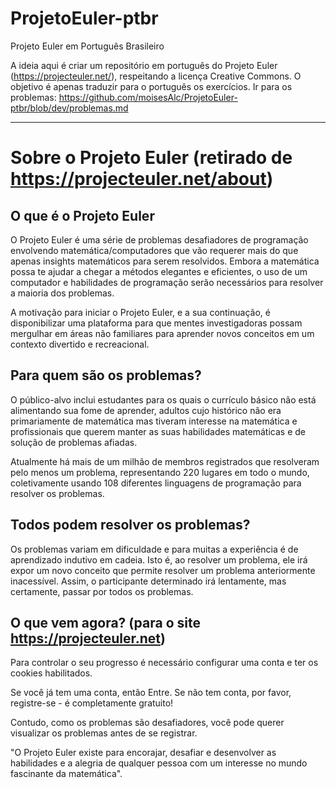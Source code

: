 # ProjetoEuler-ptbr
Projeto Euler em Português Brasileiro

A ideia aqui é criar um repositório em português do Projeto Euler (https://projecteuler.net/), respeitando a licença Creative Commons. O objetivo é apenas traduzir para o português os exercícios. Ir para os problemas: https://github.com/moisesAlc/ProjetoEuler-ptbr/blob/dev/problemas.md

-----

# Sobre o Projeto Euler (retirado de https://projecteuler.net/about)

## O que é o Projeto Euler

O Projeto Euler é uma série de problemas desafiadores de programação envolvendo matemática/computadores que vão requerer mais do que apenas insights matemáticos para serem resolvidos. Embora a matemática possa te ajudar a chegar a métodos elegantes e eficientes, o uso de um computador e habilidades de programação serão necessários para resolver a maioria dos problemas.

A motivação para iniciar o Projeto Euler, e a sua continuação, é disponibilizar uma plataforma para que mentes investigadoras possam mergulhar em áreas não familiares para aprender novos conceitos em um contexto divertido e recreacional.

## Para quem são os problemas?

O público-alvo inclui estudantes para os quais o currículo básico não está alimentando sua fome de aprender, adultos cujo histórico não era primariamente de matemática mas tiveram interesse na matemática e profissionais que querem manter as suas habilidades matemáticas e de solução de problemas afiadas.

Atualmente há mais de um milhão de membros registrados que resolveram pelo menos um problema, representando 220 lugares em todo o mundo, coletivamente usando 108 diferentes linguagens de programação para resolver os problemas.

## Todos podem resolver os problemas?

Os problemas variam em dificuldade e para muitas a experiência é de aprendizado indutivo em cadeia. Isto é, ao resolver um problema, ele irá expor um novo conceito que permite resolver um problema anteriormente inacessível. Assim, o participante determinado irá lentamente, mas certamente, passar por todos os problemas.

## O que vem agora? (para o site https://projecteuler.net)

Para controlar o seu progresso é necessário configurar uma conta e ter os cookies habilitados.

Se você já tem uma conta, então Entre. Se não tem conta, por favor, registre-se - é completamente gratuito!

Contudo, como os problemas são desafiadores, você pode querer visualizar os problemas antes de se registrar.


"O Projeto Euler existe para encorajar, desafiar e desenvolver as habilidades e a alegria de qualquer pessoa com um interesse no mundo fascinante da matemática".
